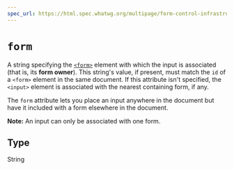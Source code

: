 ```yaml
---
spec_url: https://html.spec.whatwg.org/multipage/form-control-infrastructure.html#attr-fae-form
---
```

# `form`

A string specifying the [`<form>`](/en-US/docs/Web/HTML/Element/form) element with which the input is associated (that is, its **form owner**). This string's value, if present, must match the `id` of a `<form>` element in the same document. If this attribute isn't specified, the `<input>` element is associated with the nearest containing form, if any.

The `form` attribute lets you place an input anywhere in the document but have it included with a form elsewhere in the document.

**Note:** An input can only be associated with one form.

## Type

String
